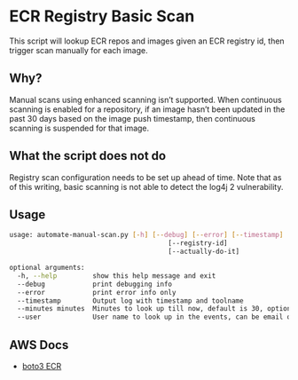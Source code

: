 # ECR Registry Basic Scan

This script will lookup ECR repos and images given an ECR registry id, then trigger scan manually for each image.

## Why?

Manual scans using enhanced scanning isn’t supported. 
When continuous scanning is enabled for a repository, if an image hasn’t been updated in the past 30 days based on the image push timestamp, then continuous scanning is suspended for that image.


## What the script does not do
Registry scan configuration needs to be set up ahead of time. Note that as of this writing, basic scanning is not able to detect the log4j 2 vulnerability.


## Usage

```bash
usage: automate-manual-scan.py [-h] [--debug] [--error] [--timestamp]
                                        [--registry-id]
                                        [--actually-do-it]

optional arguments:
  -h, --help         show this help message and exit
  --debug            print debugging info
  --error            print error info only
  --timestamp        Output log with timestamp and toolname
  --minutes minutes  Minutes to look up till now, default is 30, optional
  --user             User name to look up in the events, can be email or any format shown in Event History, optional
```

## AWS Docs

* [boto3 ECR](https://boto3.amazonaws.com/v1/documentation/api/latest/reference/services/ecr.html)



